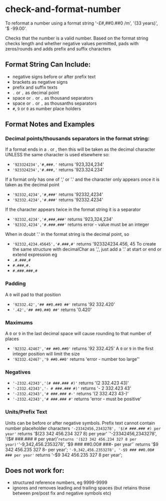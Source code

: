 # check-and-format-number
To reformat a number using a format string '-£#,##0.##0 /m', '(33 years)', '$ -99.00'.

Checks that the number is a valid number.
Based on the format string checks length and whether negative values permitted, pads with zeros/rounds and adds prefix and suffix characters

## Format String Can Include:
- negative signs before or after prefix text
- brackets as negative signs
- prefix and suffix texts
- `.` or `,` as decimal point
- space or `.` or `,` as thousand separators
- space or `.` or `,` as thousanths separators
- `#`, `9` or `0` as number place holders

## Format Notes and Examples

### Decimal points/thousands separators in the format string:
If a format ends in a . or , then this will be taken as the decimal character UNLESS the same character is used elsewhere so:
- `'923324234','#,###.'`  returns '923,324,234'
- `'923324234','#.###,'`  returns '923.324.234'

If a format only has one of ',' or '.' and the character only appears once it is taken as the decimal point
- `'92332,4234','#,###'`  returns '92332,4234'
- `'92332.4234','#.###'`  returns '92332.4234'

If the character appears twice in the format string it is a separator
- `'92332,4234','#,###,###'`  returns '923,324,234'
- `'92332,4234','#.###.###'`  returns error - value must be an integer

When in doubt '.' in the format string is the decimal point, so 
- `'92332,4234.45645','#.###,#'` returns '923324234.456, 45
To create the same structure with decimalChar as ',', just add a '.' at start or end or extend expression eg
- `.#.###,#`
- `#.###,#.`
- `#.###.###,#`

### Padding
A `0` will pad to that position
- `'92332.42','## ##0.##0 ##'`  returns '92 332.420'
- `'.42','## ##0.##0 ##'`  returns '0.420'

### Maximums
A `0` or `9` in the last decimal space will cause rounding to that number of places
- `'92332.42467','## ##0.##0'`  returns '92 332.425'
A `0` or `9` in the first integer position will limit the size
- `'92332.42467','9 ##0.##0'`  returns 'error - number too large''

### Negatives
- `'-2332.42343','(# ###.### #)'`  returns '(2 332.423 43)'
- `'-2332.42343','- # ###.### #)'`  returns '- 2 332.423 43'
- `'-2332.42343','# ###.### #-'`  returns '(2 332.423 43-)'
- `'-2332.42343','# ###.### #'`  returns 'error - must be positive'

### Units/Prefix Text
Units can be before or after negative symbols.
Prefix text cannot contain number placeholder characters
`'-23342456,2343278', '$(# ###.### #) per year'` returns '$(23 342 456.234 327 8) per year'
`'-23342456,2343278', '($# ###.### # per year)'` returns '($23 342 456.234 327 8 per year)'
`'-9,342,456.2353278', '$9 ### ##0.00# ###- per year'` returns '$9 342 456.235 327 8- per year';
`'-9,342,456.2353278', '-$9 ### ##0.00# ### per year'` returns '-$9 342 456.235 327 8 per year';

## Does not work for:
- structured reference numbers, eg 9999-9999
- ignores and removes leading and trailing spaces (but retains those between pre/post fix and negative symbols etc)